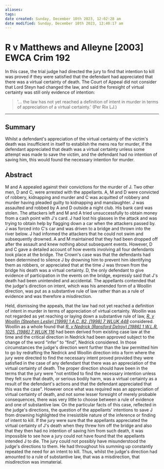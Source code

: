 ```yaml
---
aliases: 
tags: 
date created: Sunday, December 10th 2023, 12:02:28 am
date modified: Sunday, December 10th 2023, 12:40:17 am
---
```


# R v Matthews and Alleyne [2003] EWCA Crim 192

In this case, the trial judge had directed the jury to find that intention to kill was proved if they were satisfied that the defendant had appreciated that there was a virtual certainty of death. The Court of Appeal did not consider that Lord Steyn had changed the law, and said the foresight of virtual certainty was still only evidence of intention:

> '… the law has not yet reached a definition of intent in murder in terms of appreciation of a virtual certainty.' (Per Rix LJ.)

---

## Summary

Whilst a defendant's appreciation of the virtual certainty of the victim's death was insufficient in itself to establish the mens rea for murder, if the defendant appreciated that death was a virtual certainty unless some attempt was made to save the victim, and the defendant had no intention of saving him, this would found the necessary intention for murder.

## Abstract

M and A appealed against their convictions for the murder of J. Two other men, D and C, were arrested with the appellants. A, M and D were convicted of robbery, kidnapping and murder and C was acquitted of robbery and murder having pleaded guilty to kidnapping and manslaughter. J was assaulted and robbed by A and D outside a night club. His bank card was stolen. The attackers left and M and A tried unsuccessfully to obtain money from a cash point with J's card. J had lost his glasses in the attack and was trying to obtain help by flagging down a car when the attackers passed by. J was forced into C's car and was driven to a bridge and thrown into the river below. J had informed the attackers that he could not swim and subsequently drowned. A and M maintained that they had been dropped off after the assault and knew nothing about subsequent events. However, D and C gave a detailed account of how events involving all four defendants took place at the bridge. The Crown's case was that the defendants had been determined to silence J by drowning him to prevent him identifying them as robbers, or appreciated that at the time J was thrown from the bridge his death was a virtual certainty. D, the only defendant to give evidence of participation in the events on the bridge, expressly said that J's death had been unintended and accidental. The appellants contended that the judge's direction on intent, which was his amended form of a Woollin direction, was put as a substantive rule of law rather than as a rule of evidence and was therefore a misdirection.

Held, dismissing the appeals, that the law had not yet reached a definition of intent in murder in terms of appreciation of virtual certainty. Woollin was not regarded as yet reaching or laying down a substantive rule of law, _[R. v Woollin (Stephen Leslie) [1999] 1 A.C. 82, [1998] 7 WLUK 448](https://uk.westlaw.com/Document/I746B6130E42811DA8FC2A0F0355337E9/View/FullText.html?originationContext=document&transitionType=DocumentItem&ppcid=70674da44b8545a4a57a4adb47ee5f97&contextData=(sc.Default))_ considered. Woollin as a whole found that _[R. v Nedrick (Ransford Delroy) [1986] 1 W.L.R. 1025, [1986] 7 WLUK 116](https://uk.westlaw.com/Document/I5B43B681E42811DA8FC2A0F0355337E9/View/FullText.html?originationContext=document&transitionType=DocumentItem&ppcid=70674da44b8545a4a57a4adb47ee5f97&contextData=(sc.Default))_ had been derived from existing case law at the time and the critical direction in Nedrick had been approved subject to the change of the word “infer” to “find”, Nedrick considered. In those circumstances the judge's direction went further than the law permitted him to go by redrafting the Nedrick and Woollin direction into a form where the jury were directed to find the necessary intent proved provided they were satisfied in the case of any defendant that there was an appreciation of the virtual certainty of death. The proper direction should have been in the terms that the jury were "not entitled to find the necessary intention unless they felt sure that death, or serious bodily harm, was a virtual certainty as a result of the defendant's actions and that the defendant appreciated that this was the case". However once what was required was an appreciation of virtual certainty of death, and not some lesser foresight of merely probable consequences, there was very little to choose between a rule of evidence and one of substantive law. On the particular facts of this case, reflected in the judge's directions, the question of the appellants' intentions to save J from drowning highlighted the irresistible nature of the inference or finding of intent to kill. If the jury were sure that the appellants appreciated the virtual certainty of J's death when they threw him off the bridge and also that they then had no intention of saving him from such death, it was impossible to see how a jury could not have found that the appellants intended J to die. The jury could not possibly have misunderstood the judge's directions to them. He had throughout his summing up constantly repeated the need for an intent to kill. Thus, whilst the judge's direction had amounted to a rule of substantive law, that was a misdirection, that misdirection was immaterial.

